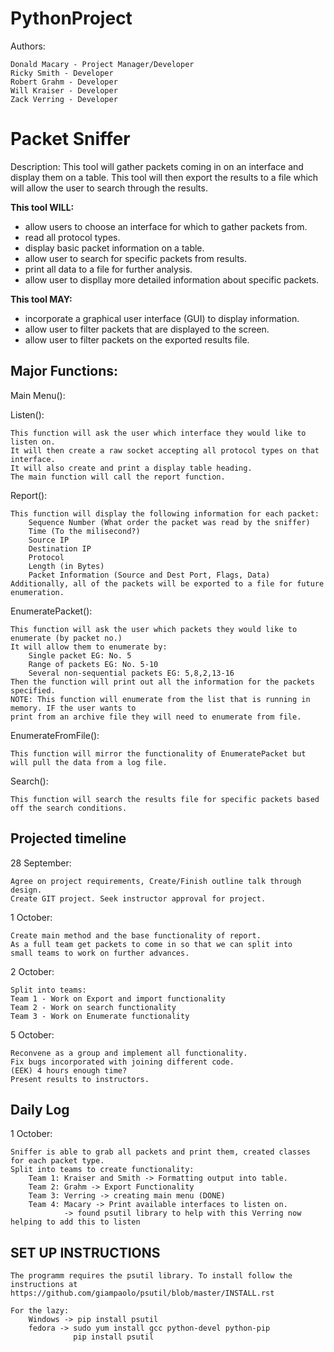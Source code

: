 # PythonProject
Authors: 

    Donald Macary - Project Manager/Developer
    Ricky Smith - Developer
    Robert Grahm - Developer
    Will Kraiser - Developer
    Zack Verring - Developer

# Packet Sniffer
Description: This tool will gather packets coming in on an interface and display them on a table. This tool will then export the results to a file which will allow the user to search through the results. 

**This tool WILL:**
* allow users to choose an interface for which to gather packets from.
* read all protocol types.
* display basic packet information on a table.
* allow user to search for specific packets from results.
* print all data to a file for further analysis.
* allow user to displlay more detailed information about specific packets. 

**This tool MAY:**
* incorporate a graphical user interface (GUI) to display information.
* allow user to filter packets that are displayed to the screen.
* allow user to filter packets on the exported results file. 

## Major Functions:

Main Menu():


Listen():

    This function will ask the user which interface they would like to listen on.
    It will then create a raw socket accepting all protocol types on that interface. 
    It will also create and print a display table heading. 
    The main function will call the report function.

Report():

    This function will display the following information for each packet:
        Sequence Number (What order the packet was read by the sniffer)
        Time (To the milisecond?)
        Source IP
        Destination IP
        Protocol
        Length (in Bytes)
        Packet Information (Source and Dest Port, Flags, Data)
    Additionally, all of the packets will be exported to a file for future enumeration. 

EnumeratePacket():

    This function will ask the user which packets they would like to enumerate (by packet no.)
    It will allow them to enumerate by: 
        Single packet EG: No. 5
        Range of packets EG: No. 5-10
        Several non-sequential packets EG: 5,8,2,13-16 
    Then the function will print out all the information for the packets specified. 
    NOTE: This function will enumerate from the list that is running in memory. IF the user wants to 
    print from an archive file they will need to enumerate from file.

EnumerateFromFile():

    This function will mirror the functionality of EnumeratePacket but will pull the data from a log file.

Search():

    This function will search the results file for specific packets based off the search conditions. 


## Projected timeline
28 September:
    
    Agree on project requirements, Create/Finish outline talk through design. 
    Create GIT project. Seek instructor approval for project. 

1 October:

    Create main method and the base functionality of report. 
    As a full team get packets to come in so that we can split into 
    small teams to work on further advances. 

2 October:

    Split into teams:
    Team 1 - Work on Export and import functionality
    Team 2 - Work on search functionality
    Team 3 - Work on Enumerate functionality

5 October:

    Reconvene as a group and implement all functionality. 
    Fix bugs incorporated with joining different code.
    (EEK) 4 hours enough time? 
    Present results to instructors. 


## Daily Log
1 October:

    Sniffer is able to grab all packets and print them, created classes for each packet type.
    Split into teams to create functionality:
        Team 1: Kraiser and Smith -> Formatting output into table.
        Team 2: Grahm -> Export Functionality
        Team 3: Verring -> creating main menu (DONE)
        Team 4: Macary -> Print available interfaces to listen on. 
                -> found psutil library to help with this Verring now helping to add this to listen
            
    




## SET UP INSTRUCTIONS

    The programm requires the psutil library. To install follow the instructions at
    https://github.com/giampaolo/psutil/blob/master/INSTALL.rst

    For the lazy:
        Windows -> pip install psutil
        fedora -> sudo yum install gcc python-devel python-pip
                  pip install psutil 


    